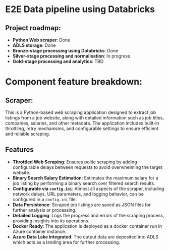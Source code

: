 # E2E Data pipeline using Databricks

## Project roadmap:
- **Python Web scraper**: Done
- **ADLS storage**: Done
- **Bronze-stage processing using Databricks**: Done
- **Silver-stage processing and normalisation**: In progress
- **Gold-stage processing and analytics**: TBD

# Component feature breakdown:

## Scraper:

This is a Python-based web scraping application designed to extract job listings from a job website, along with detailed information such as job titles, companies, salaries, and other metadata. The application includes built-in throttling, retry mechanisms, and configurable settings to ensure efficient and reliable scraping.

## Features
- **Throttled Web Scraping**: Ensures polite scraping by adding configurable delays between requests to avoid overwhelming the target website.
- **Binary Search Salary Estimation**: Estimates the maximum salary for a job listing by performing a binary search over filtered search results.
- **Configurable via `config.ini`**: Almost all aspects of the scraper, including network delays, URL parameters, and logging behavior, can be configured in a `config.ini` file.
- **Data Persistence**: Scraped job listings are saved as JSON files for further analysis or processing.
- **Detailed Logging**: Logs the progress and errors of the scraping process, providing insights into its operations.
- **Docker Ready**: The application is deployed as a docker container run in Azure container instance.
- **Azure Data Lake integrated**: The output data are deposited into ADLS which acts as a landing area for further processing.
